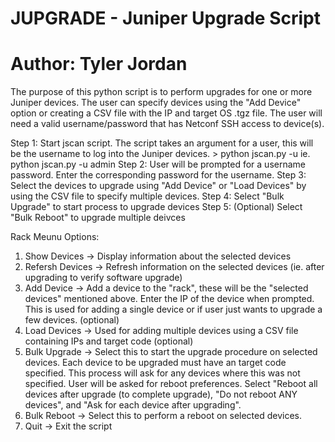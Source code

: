 # JUPGRADE - Juniper Upgrade Script
# Author: Tyler Jordan

The purpose of this python script is to perform upgrades for one or more Juniper devices. The user can specify devices using the "Add Device" option or creating a CSV file with the IP and target OS .tgz file. The user will need a valid username/password that has Netconf SSH access to device(s).

Step 1: Start jscan script. The script takes an argument for a user, this will be the username to log into the Juniper devices. > python jscan.py -u <username>    ie. python jscan.py -u admin
Step 2: User will be prompted for a username password. Enter the corresponding password for the username.
Step 3: Select the devices to upgrade using "Add Device" or "Load Devices" by using the CSV file to specify multiple devices.
Step 4: Select "Bulk Upgrade" to start process to upgrade devices
Step 5: (Optional) Select "Bulk Reboot" to upgrade multiple deivces

Rack Meunu Options:
1. Show Devices -> Display information about the selected devices
2. Refersh Devices -> Refresh information on the selected devices (ie. after upgrading to verify software upgrade)
3. Add Device -> Add a device to the "rack", these will be the "selected devices" mentioned above. Enter the IP of the device when prompted. This is used for adding a single device or if user just wants to upgrade a few devices. (optional)
4. Load Devices -> Used for adding multiple devices using a CSV file containing IPs and target code (optional)
5. Bulk Upgrade -> Select this to start the upgrade procedure on selected devices. Each device to be upgraded must have an target code specified. This process will ask for any devices where this was not specified. User will be asked for reboot preferences. Select "Reboot all devices after upgrade (to complete upgrade), "Do not reboot ANY devices", and "Ask for each device after upgrading". 
6. Bulk Reboot -> Select this to perform a reboot on selected devices.
7. Quit -> Exit the script
